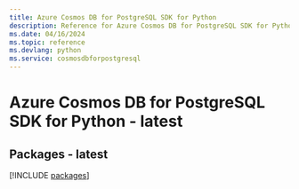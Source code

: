 ```yaml
---
title: Azure Cosmos DB for PostgreSQL SDK for Python
description: Reference for Azure Cosmos DB for PostgreSQL SDK for Python
ms.date: 04/16/2024
ms.topic: reference
ms.devlang: python
ms.service: cosmosdbforpostgresql
---
```

# Azure Cosmos DB for PostgreSQL SDK for Python - latest
## Packages - latest
[!INCLUDE [packages](cosmos-db-for-postgresql-index.md)]